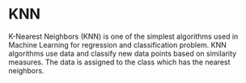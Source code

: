 # KNN
K-Nearest Neighbors (KNN) is one of the simplest algorithms used in Machine Learning for regression and classification problem. KNN algorithms use data and classify new data points based on similarity measures. The data is assigned to the class which has the nearest neighbors.
